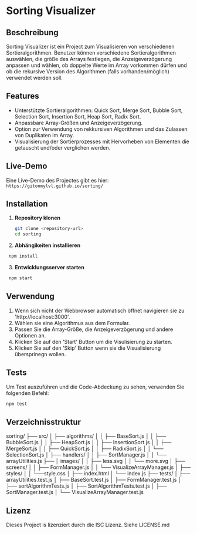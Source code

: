# Sorting Visualizer

## Beschreibung
Sorting Visualizer ist ein Project zum Visualisieren von verschiedenen Sortieralgorithmen. Benutzer können verschiedene Sortieralgorithmen auswählen, die größe des Arrays festlegen, die Anzeigeverzögerung anpassen und wählen, ob doppelte Werte im Array vorkommen dürfen und ob die rekursive Version des Algorithmen (falls vorhanden/möglich) verwendet werden soll.

## Features
- Unterstützte Sortieralgorithmen: Quick Sort, Merge Sort, Bubble Sort, Selection Sort, Insertion Sort, Heap Sort, Radix Sort.
- Anpassbare Array-Größen und Anzeigeverzögerung.
- Option zur Verwendung von rekkursiven Algorithmen und das Zulassen von Duplikaten im Array.
- Visualisierung der Sortierprozesses mit Hervorheben von Elementen die getauscht und/oder verglichen werden.

## Live-Demo
Eine Live-Demo des Projectes gibt es hier:
`https://gitonmylvl.github.io/sorting/`

## Installation

1. **Repository klonen**
   ```bash
   git clone <repository-url>
   cd sorting
   ```
2. **Abhängikeiten installieren**
  ```bash
   npm install
   ```
3. **Entwicklungsserver starten**
  ```bash
   npm start
   ```

## Verwendung

1. Wenn sich nicht der Webbrowser automatisch öffnet navigieren sie zu 'http://localhost:3000'.
2. Wählen sie eine Algorithmus aus dem Formular.
3. Passen Sie die Array-Größe, die Anzeigeverzögerung und andere Optionen an.
4. Klicken Sie auf den 'Start' Button um die Visulisierung zu starten.
5. Klicken Sie auf den 'Skip' Button wenn sie die Visualisierung übersprinegn wollen.

## Tests
Um Test auszuführen und die Code-Abdeckung zu sehen, verwenden Sie folgenden Befehl:
```bash
npm test
```

## Verzeichnisstruktur

sorting/
├── src/
│   ├── algorithms/
│   │   ├── BaseSort.js
│   │   ├── BubbleSort.js
│   │   ├── HeapSort.js
│   │   ├── InsertionSort.js
│   │   ├── MergeSort.js
│   │   ├── QuickSort.js
│   │   ├── RadixSort.js
│   │   └── SelectionSort.js
│   ├── handlers/
│   │   ├── SortManager.js
│   │   └── arrayUtilities.js
├── │ images/
│   │   ├── less.svg
│   │   └── more.svg
│   ├── screens/
│   │   ├── FormManager.js
│   │   └── VisualizeArrayManager.js
│   ├── styles/
│   │   └──style.css
│   ├── index.html
│   └── index.js
├── tests/
│   ├── arrayUtilities.test.js
│   ├── BaseSort.test.js
│   ├── FormManager.test.js
│   ├── sortAlgorithmTests.js
│   ├── SortAlgorithmTests.test.js
│   ├── SortManager.test.js
│   └── VisualizeArrayManager.test.js

## Lizenz
Dieses Project is lizenziert durch die ISC Lizenz. Siehe LICENSE.md



